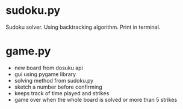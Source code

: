# sudoku.py
Sudoku solver. Using backtracking algorithm. Print in terminal.
# game.py
- new board from dosuku api
- gui using pygame library
- solving method from sudoku.py
- sketch a number before confirming
- keeps track of time played and strikes
- game over when the whole board is solved or more than 5 strikes
